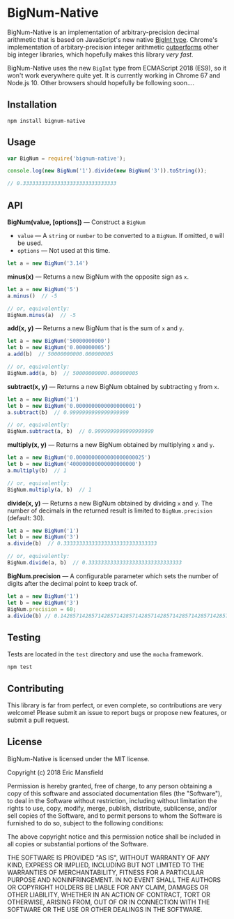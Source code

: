 # BigNum-Native #

BigNum-Native is an implementation of arbitrary-precision decimal arithmetic that is based on JavaScript's new native [BigInt type](https://github.com/tc39/proposal-bigint). Chrome's implementation of arbitary-precision integer arithmetic [outperforms](https://developers.google.com/web/updates/2018/05/bigint) other big integer libraries, which hopefully makes this library *very fast*.

BigNum-Native uses the new `BigInt` type from ECMAScript 2018 (ES9), so it won't work everywhere quite yet. It is currently working in Chrome 67 and Node.js 10. Other browsers should hopefully be following soon....

## Installation ##

```
npm install bignum-native
```

## Usage ##

```js
var BigNum = require('bignum-native');

console.log(new BigNum('1').divide(new BigNum('3')).toString());

// 0.333333333333333333333333333333
```

## API ##

**BigNum(value, [options])** &mdash; Construct a `BigNum`
- `value` &mdash; A `string` or `number` to be converted to a `BigNum`. If omitted, `0` will be used.
- `options` &mdash; Not used at this time.

```js
let a = new BigNum('3.14')
```

**minus(x)** &mdash; Returns a new BigNum with the opposite sign as `x`.

```js
let a = new BigNum('5')
a.minus()  // -5

// or, equivalently:
BigNum.minus(a)  // -5
```

**add(x, y)** &mdash; Returns a new BigNum that is the sum of `x` and `y`.

```js
let a = new BigNum('50000000000')
let b = new BigNum('0.000000005')
a.add(b)  // 50000000000.000000005

// or, equivalently:
BigNum.add(a, b)  // 50000000000.000000005
```

**subtract(x, y)** &mdash; Returns a new BigNum obtained by subtracting `y` from `x`.

```js
let a = new BigNum('1')
let b = new BigNum('0.0000000000000000001')
a.subtract(b)  // 0.9999999999999999999

// or, equivalently:
BigNum.subtract(a, b)  // 0.9999999999999999999
```

**multiply(x, y)** &mdash; Returns a new BigNum obtained by multiplying `x` and `y`.

```js
let a = new BigNum('0.0000000000000000000025')
let b = new BigNum('400000000000000000000')
a.multiply(b)  // 1

// or, equivalently:
BigNum.multiply(a, b)  // 1
```

**divide(x, y)** &mdash; Returns a new BigNum obtained by dividing `x` and `y`. The number of decimals in the returned result is limited to `BigNum.precision` (default: 30).

```js
let a = new BigNum('1')
let b = new BigNum('3')
a.divide(b)  // 0.333333333333333333333333333333

// or, equivalently:
BigNum.divide(a, b)  // 0.333333333333333333333333333333
```

**BigNum.precision** &mdash; A configurable parameter which sets the number of digits after the decimal point to keep track of.

```js
let a = new BigNum('1')
let b = new BigNum('3')
BigNum.precision = 60;
a.divide(b) // 0.142857142857142857142857142857142857142857142857142857142857
```

## Testing ##

Tests are located in the `test` directory and use the `mocha` framework.

```
npm test
```


## Contributing ##

This library is far from perfect, or even complete, so contributions are very welcome! Please submit an issue to report bugs or propose new features, or submit a pull request.

## License ##

BigNum-Native is licensed under the MIT license.

Copyright (c) 2018 Eric Mansfield

Permission is hereby granted, free of charge, to any person obtaining a copy
of this software and associated documentation files (the "Software"), to deal
in the Software without restriction, including without limitation the rights
to use, copy, modify, merge, publish, distribute, sublicense, and/or sell
copies of the Software, and to permit persons to whom the Software is
furnished to do so, subject to the following conditions:

The above copyright notice and this permission notice shall be included in all
copies or substantial portions of the Software.

THE SOFTWARE IS PROVIDED "AS IS", WITHOUT WARRANTY OF ANY KIND, EXPRESS OR
IMPLIED, INCLUDING BUT NOT LIMITED TO THE WARRANTIES OF MERCHANTABILITY,
FITNESS FOR A PARTICULAR PURPOSE AND NONINFRINGEMENT. IN NO EVENT SHALL THE
AUTHORS OR COPYRIGHT HOLDERS BE LIABLE FOR ANY CLAIM, DAMAGES OR OTHER
LIABILITY, WHETHER IN AN ACTION OF CONTRACT, TORT OR OTHERWISE, ARISING FROM,
OUT OF OR IN CONNECTION WITH THE SOFTWARE OR THE USE OR OTHER DEALINGS IN THE
SOFTWARE.
